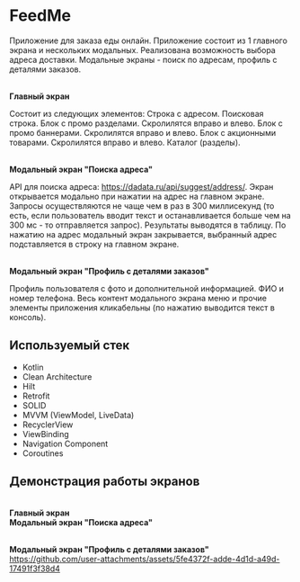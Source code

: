# FeedMe

Приложение для заказа еды онлайн. Приложение состоит из 1 главного экрана и нескольких модальных.
Реализована возможность выбора адреса доставки. Модальные экраны - поиск по адресам, профиль с деталями заказов.

<br>**Главный экран**

Состоит из следующих элементов: 
Строка с адресом. Поисковая строка. Блок с промо разделами. Скролилятся вправо и влево.
Блок с промо баннерами. Скролилятся вправо и влево.
Блок с акционными товарами. Скролилятся вправо и влево.
Каталог (разделы).

<br>**Модальный экран "Поиска адреса"**

API для поиска адреса: https://dadata.ru/api/suggest/address/. 
Экран открывается модально при нажатии на адрес на главном экране. 
Запросы осуществляются не чаще чем в раз в 300 миллисекунд 
(то есть, если пользователь вводит текст и останавливается больше чем на 300 мс - то отправляется запрос). 
Результаты выводятся в таблицу. По нажатию на адрес модальный экран закрывается,
выбранный адрес подставляется в строку на главном экране.

<br>**Модальный экран "Профиль с деталями заказов"**

Профиль пользователя с фото и дополнительной информацией. ФИО и номер телефона. 
Весь контент модального экрана меню и прочие элементы приложения кликабельны (по нажатию выводится текст в консоль).

## Используемый стек

+ Kotlin
+ Clean Architecture
+ Hilt
+ Retrofit
+ SOLID
+ MVVM (ViewModel, LiveData)  
+ RecyclerView
+ ViewBinding  
+ Navigation Component  
+ Coroutines

## Демонстрация работы экранов
<br>**Главный экран**
<br>**Модальный экран "Поиска адреса"**

<br>**Модальный экран "Профиль с деталями заказов"**<br>
https://github.com/user-attachments/assets/5fe4372f-adde-4d1d-a49d-17491f3f38d4

